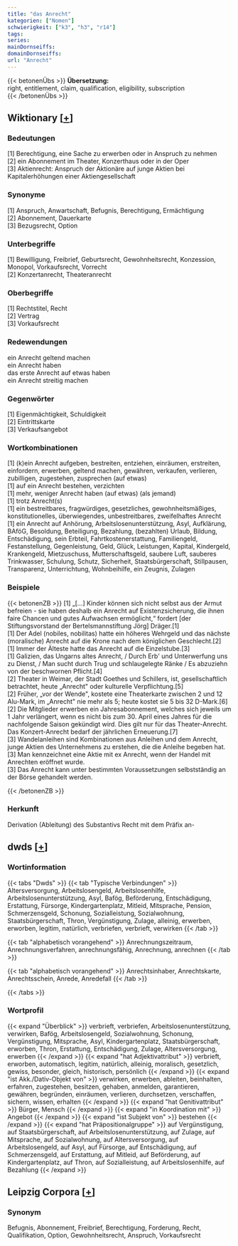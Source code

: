 ```yaml
---
title: "das Anrecht"
kategorien: ["Nomen"]
schwierigkeit: ["k3", "h3", "r14"]
tags:
series:
mainDornseiffs:
domainDornseiffs:
url: "Anrecht"
---
```


{{< betonenÜbs >}}
**Übersetzung:**  
right, entitlement, claim, qualification, eligibility, subscription  
{{< /betonenÜbs >}}

## Wiktionary [[+](https://de.wiktionary.org/wiki/Anrecht)]

### Bedeutungen
[1] Berechtigung, eine Sache zu erwerben oder in Anspruch zu nehmen  
[2] ein Abonnement im Theater, Konzerthaus oder in der Oper  
[3] Aktienrecht: Anspruch der Aktionäre auf junge Aktien bei Kapitalerhöhungen einer Aktiengesellschaft  

### Synonyme
[1] Anspruch, Anwartschaft, Befugnis, Berechtigung, Ermächtigung  
[2] Abonnement, Dauerkarte  
[3] Bezugsrecht, Option  

### Unterbegriffe
[1] Bewilligung, Freibrief, Geburtsrecht, Gewohnheitsrecht, Konzession, Monopol, Vorkaufsrecht, Vorrecht  
[2] Konzertanrecht, Theateranrecht  

### Oberbegriffe
[1] Rechtstitel, Recht  
[2] Vertrag  
[3] Vorkaufsrecht  

### Redewendungen
ein Anrecht geltend machen  
ein Anrecht haben  
das erste Anrecht auf etwas haben  
ein Anrecht streitig machen  

### Gegenwörter
[1] Eigenmächtigkeit, Schuldigkeit  
[2] Eintrittskarte  
[3] Verkaufsangebot  

### Wortkombinationen
[1] (k)ein Anrecht aufgeben, bestreiten, entziehen, einräumen, erstreiten, einfordern, erwerben, geltend machen, gewähren, verkaufen, verlieren, zubilligen, zugestehen, zusprechen (auf etwas)  
[1] auf ein Anrecht bestehen, verzichten  
[1] mehr, weniger Anrecht haben (auf etwas) (als jemand)  
[1] trotz Anrecht(s)  
[1] ein bestreitbares, fragwürdiges, gesetzliches, gewohnheitsmäßiges, konstitutionelles, überwiegendes, unbestreitbares, zweifelhaftes Anrecht  
[1] ein Anrecht auf Anhörung, Arbeitslosenunterstützung, Asyl, Aufklärung, BAföG, Besoldung, Beteiligung, Bezahlung, (bezahlten) Urlaub, Bildung, Entschädigung, sein Erbteil, Fahrtkostenerstattung, Familiengeld, Festanstellung, Gegenleistung, Geld, Glück, Leistungen, Kapital, Kindergeld, Krankengeld, Mietzuschuss, Mutterschaftsgeld, saubere Luft, sauberes Trinkwasser, Schulung, Schutz, Sicherheit, Staatsbürgerschaft, Stillpausen, Transparenz, Unterrichtung, Wohnbeihilfe, ein Zeugnis, Zulagen  

### Beispiele
{{< betonenZB >}}
[1] „[…] Kinder können sich nicht selbst aus der Armut befreien - sie haben deshalb ein Anrecht auf Existenzsicherung, die ihnen faire Chancen und gutes Aufwachsen ermöglicht,“ fordert [der Stiftungsvorstand der Bertelsmannstiftung Jörg] Dräger.[1]  
[1] Der Adel (nobiles, nobilitas) hatte ein höheres Wehrgeld und das nächste (moralische) Anrecht auf die Krone nach dem königlichen Geschlecht.[2]  
[1] Immer der Älteste hatte das Anrecht auf die Einzelstube.[3]  
[1] Galizien, das Ungarns altes Anrecht, / Durch Erb' und Unterwerfung uns zu Dienst, / Man sucht durch Trug und schlaugelegte Ränke / Es abzuziehn von der beschwornen Pflicht.[4]  
[2] Theater in Weimar, der Stadt Goethes und Schillers, ist, gesellschaftlich betrachtet, heute „Anrecht" oder kulturelle Verpflichtung.[5]  
[2] Früher, „vor der Wende", kostete eine Theaterkarte zwischen 2 und 12 Alu-Mark, im „Anrecht" nie mehr als 5; heute kostet sie 5 bis 32 D-Mark.[6]  
[2] Die Mitglieder erwerben ein Jahresabonnement, welches sich jeweils um 1 Jahr verlängert, wenn es nicht bis zum 30. April eines Jahres für die nachfolgende Saison gekündigt wird. Dies gilt nur für das Theater-Anrecht. Das Konzert-Anrecht bedarf der jährlichen Erneuerung.[7]  
[3] Wandelanleihen sind Kombinationen aus Anleihen und dem Anrecht, junge Aktien des Unternehmens zu erstehen, die die Anleihe begeben hat.  
[3] Man kennzeichnet eine Aktie mit ex Anrecht, wenn der Handel mit Anrechten eröffnet wurde.  
[3] Das Anrecht kann unter bestimmten Voraussetzungen selbstständig an der Börse gehandelt werden.  

{{< /betonenZB >}}
### Herkunft
Derivation (Ableitung) des Substantivs Recht mit dem Präfix an-  



## dwds [[+](https://www.dwds.de/wb/Anrecht)]

### Wortinformation
{{< tabs "Dwds" >}}
{{< tab "Typische Verbindungen" >}}
Altersversorgung, Arbeitslosengeld, Arbeitslosenhilfe, Arbeitslosenunterstützung, Asyl, Bafög, Beförderung, Entschädigung, Erstattung, Fürsorge, Kindergartenplatz, Mitleid, Mitsprache, Pension, Schmerzensgeld, Schonung, Sozialleistung, Sozialwohnung, Staatsbürgerschaft, Thron, Vergünstigung, Zulage, alleinig, erwerben, erworben, legitim, natürlich, verbriefen, verbrieft, verwirken
{{< /tab >}}

{{< tab "alphabetisch vorangehend" >}}
Anrechnungszeitraum, Anrechnungsverfahren, anrechnungsfähig, Anrechnung, anrechnen
{{< /tab >}}

{{< tab "alphabetisch vorangehend" >}}
Anrechtsinhaber, Anrechtskarte, Anrechtsschein, Anrede, Anredefall
{{< /tab >}}

{{< /tabs >}}

### Wortprofil
{{< expand "Überblick" >}} verbrieft, verbriefen, Arbeitslosenunterstützung, verwirken, Bafög, Arbeitslosengeld, Sozialwohnung, Schonung, Vergünstigung, Mitsprache, Asyl, Kindergartenplatz, Staatsbürgerschaft, erworben, Thron, Erstattung, Entschädigung, Zulage, Altersversorgung, erwerben {{< /expand >}}
{{< expand "hat Adjektivattribut" >}} verbrieft, erworben, automatisch, legitim, natürlich, alleinig, moralisch, gesetzlich, gewiss, besonder, gleich, historisch, persönlich {{< /expand >}}
{{< expand "ist Akk./Dativ-Objekt von" >}} verwirken, erwerben, ableiten, beinhalten, erfahren, zugestehen, besitzen, gehaben, anmelden, garantieren, gewähren, begründen, einräumen, verlieren, durchsetzen, verschaffen, sichern, wissen, erhalten {{< /expand >}}
{{< expand "hat Genitivattribut" >}} Bürger, Mensch {{< /expand >}}
{{< expand "in Koordination mit" >}} Angebot {{< /expand >}}
{{< expand "ist Subjekt von" >}} bestehen {{< /expand >}}
{{< expand "hat Präpositionalgruppe" >}} auf Vergünstigung, auf Staatsbürgerschaft, auf Arbeitslosenunterstützung, auf Zulage, auf Mitsprache, auf Sozialwohnung, auf Altersversorgung, auf Arbeitslosengeld, auf Asyl, auf Fürsorge, auf Entschädigung, auf Schmerzensgeld, auf Erstattung, auf Mitleid, auf Beförderung, auf Kindergartenplatz, auf Thron, auf Sozialleistung, auf Arbeitslosenhilfe, auf Bezahlung {{< /expand >}}

## Leipzig Corpora [[+](https://corpora.uni-leipzig.de/en/res?word=Anrecht&corpusId=deu_newscrawl-public_2018)]


### Synonym
Befugnis, Abonnement, Freibrief, Berechtigung, Forderung, Recht, Qualifikation, Option, Gewohnheitsrecht, Anspruch, Vorkaufsrecht

